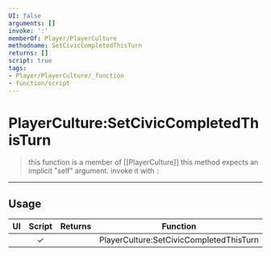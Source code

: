 ```yaml
---
UI: false
arguments: []
invoke: ':'
memberOf: Player/PlayerCulture
methodname: SetCivicCompletedThisTurn
returns: []
script: true
tags:
- Player/PlayerCulture/_function
- function/script
---
```

# PlayerCulture:SetCivicCompletedThisTurn
> this function is a member of [[PlayerCulture]]
> this method expects an implicit "self" argument. invoke it with `:`
-----
## Usage
|  UI | Script | Returns | Function | Arguments |
|:---:|:------:|-------:|:--------:|:---------|
| |✓||PlayerCulture:SetCivicCompletedThisTurn||
